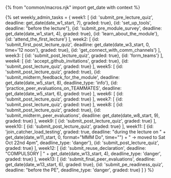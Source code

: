 {% from "common/macros.njk" import get_date with context %}

{% set weekly_admin_tasks = {
week1: [
  {id: 'submit_pre_lecture_quiz', deadline: get_date(date_w1_start, 7), graded: true},
  {id: 'set_up_tools', deadline: "before the lecture"},
  {id: 'submit_pre_module_survey', deadline: get_date(date_w1_start, 4), graded: true},
  {id: 'learn_about_the_module'},
  {id: 'attend_the_first_lecture'}
],
week2: [
  {id: 'submit_first_post_lecture_quiz', deadline: get_date(date_w3_start, 0, time='12 noon'), graded: true},
  {id: 'get_connect_with_comm_channels'}
],
week3: [
  {id: 'submit_post_lecture_quiz', graded: true},
  {id: 'form_teams'}
],
week4: [
  {id: 'accept_github_invitations', graded: true},
  {id: 'submit_post_lecture_quiz', graded: true}
],
week5: [
  {id: 'submit_post_lecture_quiz', graded: true},
  {id: 'submit_midterm_feedback_for_the_module', deadline: get_date(date_w5_start, 8), deadline_type: 'info'},
  {id: 'practice_peer_evaluations_on_TEAMMATES', deadline: get_date(date_w5_start, 6), graded: true}
],
week6: [
  {id: 'submit_post_lecture_quiz', graded: true}
],
week7: [
  {id: 'submit_post_lecture_quiz', graded: true}
],
week8: [
  {id: 'submit_post_lecture_quiz', graded: true},
  {id: 'submit_midterm_peer_evaluations', deadline: get_date(date_w8_start, 9), graded: true}
],
week9: [
  {id: 'submit_post_lecture_quiz', graded: true}
],
week10: [
  {id: 'submit_post_lecture_quiz', graded: true}
],
week11: [
  {id: 'join_catcher_load_testing', graded: true, deadline: "during the lecture on " + get_date(date_w11_start, 0, format="MMM Do", time="") + " -> moved to Sat Oct 22nd 4pm", deadline_type: 'danger'},
  {id: 'submit_post_lecture_quiz', graded: true}
],
week12: [
  {id: 'submit_reuse_declaration', deadline: "COMPULSORY | " + get_date(date_w13_start, 4), deadline_type: 'danger', graded: true}
],
week13: [
  {id: 'submit_final_peer_evaluations', deadline: get_date(date_w13_start, 6), graded: true},
  {id: 'submit_pe_readiness_quiz', deadline: "before the PE", deadline_type: 'danger', graded: true}
]
} %}
